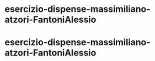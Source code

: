 # esercizio-dispense-massimiliano-atzori-FantoniAlessio
# esercizio-dispense-massimiliano-atzori-FantoniAlessio

